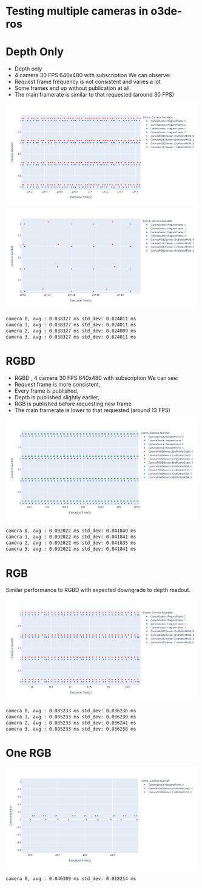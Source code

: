 # Testing multiple cameras in o3de-ros

# Depth Only

- Depth only
- 4 camera 30 FPS 640x480 with subscription
We can observe:
- Request frame frequency is not consistent and varies a lot
- Some frames end up without publication at all.
- The main framerate is similar to that requested (around 30 FPS)

![](DEPTH.png)
![](DEPTH_close.png)

```
camera 0, avg : 0.038327 ms std_dev: 0.024011 ms
camera 1, avg : 0.038327 ms std_dev: 0.024011 ms
camera 2, avg : 0.038327 ms std_dev: 0.024009 ms
camera 3, avg : 0.038327 ms std_dev: 0.024011 ms
```

# RGBD 
- RGBD , 4 camera 30 FPS 640x480 with subscription
We can see:
- Request frame is more consistent,
- Every frame is published,
- Depth is published slightly earlier,
- RGB is published before requesting new frame
- The main framerate is lower to that requested (around 13 FPS)

![](RGBD.png)
```
camera 0, avg : 0.092022 ms std_dev: 0.041840 ms
camera 1, avg : 0.092022 ms std_dev: 0.041841 ms
camera 2, avg : 0.092022 ms std_dev: 0.041835 ms
camera 3, avg : 0.092022 ms std_dev: 0.041841 ms
```

# RGB

Similar performance to RGBD with expected downgrade to depth readout.

![](RGB.png)
```
camera 0, avg : 0.085233 ms std_dev: 0.036236 ms
camera 1, avg : 0.085233 ms std_dev: 0.036239 ms
camera 2, avg : 0.085233 ms std_dev: 0.036241 ms
camera 3, avg : 0.085233 ms std_dev: 0.036238 ms
```

# One RGB
![](one_Cam.png)

```
camera 0, avg : 0.046309 ms std_dev: 0.018214 ms
```
